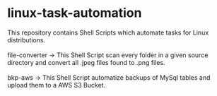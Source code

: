 # linux-task-automation

This repository contains Shell Scripts which automate tasks for Linux distributions.</br>
</br>
file-converter -> This Shell Script scan every folder in a given source directory and convert all .jpeg files found to .png files.</br>
</br>
bkp-aws -> This Shell Script automatize backups of MySql tables and upload them to a AWS S3 Bucket.
